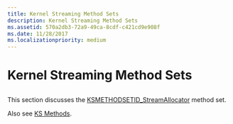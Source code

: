 ```yaml
---
title: Kernel Streaming Method Sets
description: Kernel Streaming Method Sets
ms.assetid: 570a2db3-72a9-49ca-8cdf-c421cd9e908f
ms.date: 11/28/2017
ms.localizationpriority: medium
---
```


# Kernel Streaming Method Sets


## <span id="ddk_kernel_streaming_method_sets_ks"></span><span id="DDK_KERNEL_STREAMING_METHOD_SETS_KS"></span>


This section discusses the [KSMETHODSETID\_StreamAllocator](ksmethodsetid-streamallocator.md) method set.

Also see [KS Methods](./ks-methods.md).

 

